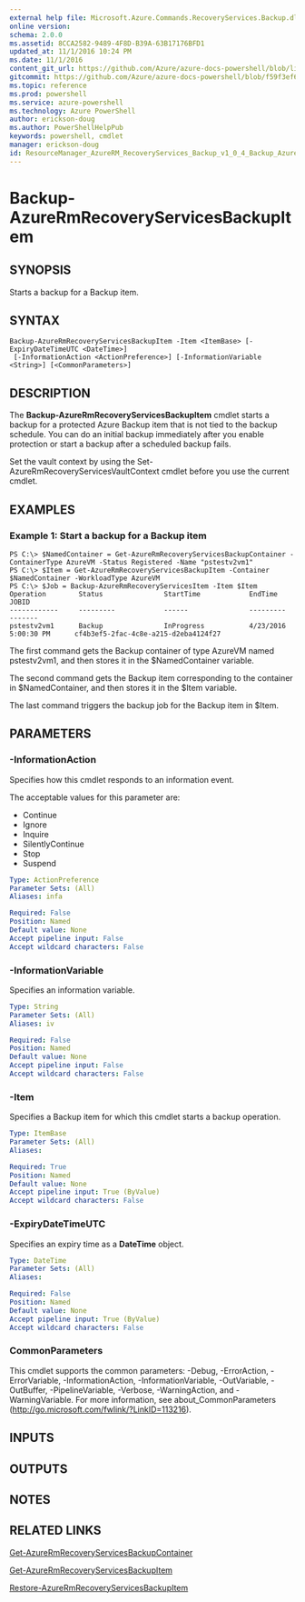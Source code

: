 ```yaml
---
external help file: Microsoft.Azure.Commands.RecoveryServices.Backup.dll-Help.xml
online version: 
schema: 2.0.0
ms.assetid: 8CCA2582-9489-4F8D-B39A-63B17176BFD1
updated_at: 11/1/2016 10:24 PM
ms.date: 11/1/2016
content_git_url: https://github.com/Azure/azure-docs-powershell/blob/live/azureps-cmdlets-docs/ResourceManager/AzureRM.RecoveryServices.Backup/v1.0.4/Backup-AzureRmRecoveryServicesBackupItem.md
gitcommit: https://github.com/Azure/azure-docs-powershell/blob/f59f3ef60bc592383812213e69fd77ba950759ed/azureps-cmdlets-docs/ResourceManager/AzureRM.RecoveryServices.Backup/v1.0.4/Backup-AzureRmRecoveryServicesBackupItem.md
ms.topic: reference
ms.prod: powershell
ms.service: azure-powershell
ms.technology: Azure PowerShell
author: erickson-doug
ms.author: PowerShellHelpPub
keywords: powershell, cmdlet
manager: erickson-doug
id: ResourceManager_AzureRM_RecoveryServices_Backup_v1_0_4_Backup_AzureRmRecoveryServicesBackupItem_md
---
```


# Backup-AzureRmRecoveryServicesBackupItem

## SYNOPSIS
Starts a backup for a Backup item.

## SYNTAX

```
Backup-AzureRmRecoveryServicesBackupItem -Item <ItemBase> [-ExpiryDateTimeUTC <DateTime>]
 [-InformationAction <ActionPreference>] [-InformationVariable <String>] [<CommonParameters>]
```

## DESCRIPTION
The **Backup-AzureRmRecoveryServicesBackupItem** cmdlet starts a backup for a protected Azure Backup item that is not tied to the backup schedule.
You can do an initial backup immediately after you enable protection or start a backup after a scheduled backup fails.

Set the vault context by using the Set-AzureRmRecoveryServicesVaultContext cmdlet before you use the current cmdlet.

## EXAMPLES

### Example 1: Start a backup for a Backup item
```
PS C:\> $NamedContainer = Get-AzureRmRecoveryServicesBackupContainer -ContainerType AzureVM -Status Registered -Name "pstestv2vm1" 
PS C:\> $Item = Get-AzureRmRecoveryServicesBackupItem -Container $NamedContainer -WorkloadType AzureVM 
PS C:\> $Job = Backup-AzureRmRecoveryServicesItem -Item $Item
Operation        Status               StartTime            EndTime                   JOBID                           
------------     ---------            ------               ---------                 -------                                         
pstestv2vm1      Backup               InProgress           4/23/2016 5:00:30 PM      cf4b3ef5-2fac-4c8e-a215-d2eba4124f27
```

The first command gets the Backup container of type AzureVM named pstestv2vm1, and then stores it in the $NamedContainer variable.

The second command gets the Backup item corresponding to the container in $NamedContainer, and then stores it in the $Item variable.

The last command triggers the backup job for the Backup item in $Item.

## PARAMETERS

### -InformationAction
Specifies how this cmdlet responds to an information event.

The acceptable values for this parameter are:

- Continue
- Ignore
- Inquire
- SilentlyContinue
- Stop
- Suspend

```yaml
Type: ActionPreference
Parameter Sets: (All)
Aliases: infa

Required: False
Position: Named
Default value: None
Accept pipeline input: False
Accept wildcard characters: False
```

### -InformationVariable
Specifies an information variable.

```yaml
Type: String
Parameter Sets: (All)
Aliases: iv

Required: False
Position: Named
Default value: None
Accept pipeline input: False
Accept wildcard characters: False
```

### -Item
Specifies a Backup item for which this cmdlet starts a backup operation.

```yaml
Type: ItemBase
Parameter Sets: (All)
Aliases: 

Required: True
Position: Named
Default value: None
Accept pipeline input: True (ByValue)
Accept wildcard characters: False
```

### -ExpiryDateTimeUTC
Specifies an expiry time as a **DateTime** object.

```yaml
Type: DateTime
Parameter Sets: (All)
Aliases: 

Required: False
Position: Named
Default value: None
Accept pipeline input: True (ByValue)
Accept wildcard characters: False
```

### CommonParameters
This cmdlet supports the common parameters: -Debug, -ErrorAction, -ErrorVariable, -InformationAction, -InformationVariable, -OutVariable, -OutBuffer, -PipelineVariable, -Verbose, -WarningAction, and -WarningVariable. For more information, see about_CommonParameters (http://go.microsoft.com/fwlink/?LinkID=113216).

## INPUTS

## OUTPUTS

## NOTES

## RELATED LINKS

[Get-AzureRmRecoveryServicesBackupContainer](xref:ResourceManager/AzureRM.RecoveryServices.Backup/v1.0.4/Get-AzureRmRecoveryServicesBackupContainer.md)

[Get-AzureRmRecoveryServicesBackupItem](xref:ResourceManager/AzureRM.RecoveryServices.Backup/v1.0.4/Get-AzureRmRecoveryServicesBackupItem.md)

[Restore-AzureRmRecoveryServicesBackupItem](xref:ResourceManager/AzureRM.RecoveryServices.Backup/v1.0.4/Restore-AzureRmRecoveryServicesBackupItem.md)



